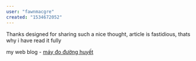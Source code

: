 ```yaml
---
user: "fawnmacgre"
created: "1534672052"
---
```


Thanks designed for sharing such a nice thought,
article is fastidious, thats why i have read it fully

my web blog - <a href="https://ytenamgiao.com/">máy đo đường huyết</a>
